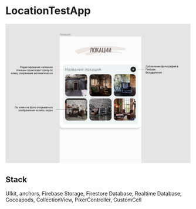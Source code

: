 # LocationTestApp

![](imm.png)

## Stack
UIkit,
anchors,
Firebase Storage,
Firestore Database,
Realtime Database,
Cocoapods,
CollectionView,
PikerController,
CustomCell

